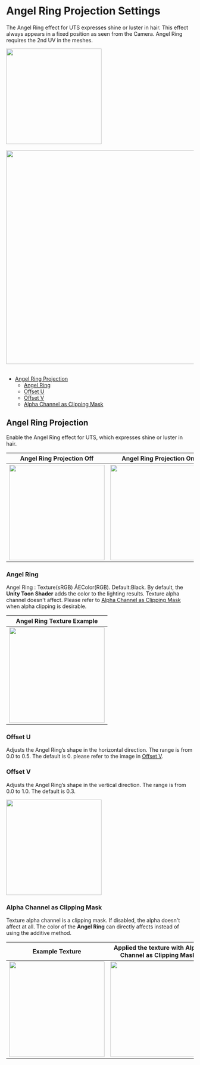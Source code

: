 # Angel Ring Projection Settings

The Angel Ring effect for UTS expresses shine or luster in hair. This effect always appears in a fixed position as seen from the Camera. Angel Ring requires the 2nd UV in the meshes.

<img src="images/AR_Image.png" height="256">
<br/><br/>


<img src="images/InspectorAngelRingSettings.png" width="573">
<br/><br/>


- [Angel Ring Projection](#angel-ring-projection) 
  - [Angel Ring](#angel-ring)
  - [Offset U](#offset-u)
  - [Offset V](#offset-v)
  - [Alpha Channel as Clipping Mask](#alpha-channel-as-clipping-mask)

## Angel Ring Projection
Enable the Angel Ring effect for UTS, which expresses shine or luster in hair.

| Angel Ring Projection Off | Angel Ring Projection On |
| - | - |
| <img src="images/AngelRingProjectionOff.png" height="256"> | <img src="images/AngelRingProjectionOn.png" height="256"> |



### Angel Ring 
Angel Ring : Texture(sRGB) ÁEColor(RGB). Default:Black.
By default, the **Unity Toon Shader** adds the color to the lighting results. Texture alpha channel doesn't affect.
Please refer to [Alpha Channel as Clipping Mask](#alpha-chennel-as-clipping-mask) when alpha clipping is desirable.

| Angel Ring Texture Example | 
| ---- |
|<img src="images/para_height2.png" height="256">|

### Offset U
Adjusts the Angel Ring’s shape in the horizontal direction. The range is from 0.0 to 0.5. The default is 0.
please refer to the image in [Offset V](#offset-v).

### Offset V
Adjusts the Angel Ring’s shape in the vertical direction. The range is from 0.0 to 1.0. The default is 0.3.

<img src="images/AngelRingOffsetUV_1.gif" height="256" >


### Alpha Channel as Clipping Mask

Texture alpha channel is a clipping mask. If disabled, the alpha doesn't affect at all. The color of the **Angel Ring** can directly affects instead of using the additive method.

| Example Texture | Applied the texture with **Alpha Channel as Clipping Mask** |
| - | - |
| <img src="images/ARtexAlpha.png" height="256"> | <img src="images/AlphaChennelAsClippingMask.png" height="256"> |
